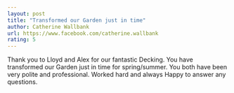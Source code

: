 ```yaml
---
layout: post
title: "Transformed our Garden just in time"
author: Catherine Wallbank
url: https://www.facebook.com/catherine.wallbank
rating: 5
---
```

Thank you to Lloyd and Alex for our fantastic Decking. You have transformed our Garden just in time for spring/summer.
You both have been very polite and professional. Worked hard and always Happy to answer any questions.
